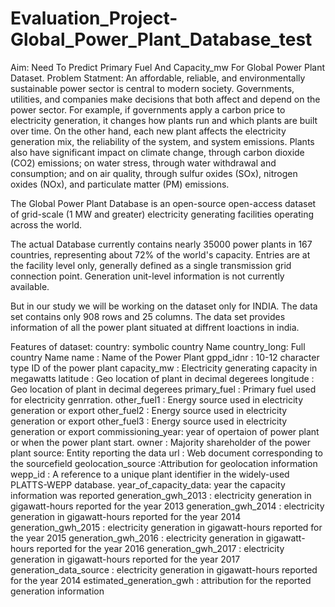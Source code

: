 # Evaluation_Project-Global_Power_Plant_Database_test
Aim: Need To Predict Primary Fuel And Capacity_mw For Global Power Plant Dataset.
Problem Statment:
An affordable, reliable, and environmentally sustainable power sector is central to modern society. Governments, utilities, and companies make decisions that both affect and depend on the power sector. For example, if governments apply a carbon price to electricity generation, it changes how plants run and which plants are built over time. On the other hand, each new plant affects the electricity generation mix, the reliability of the system, and system emissions. Plants also have significant impact on climate change, through carbon dioxide (CO2) emissions; on water stress, through water withdrawal and consumption; and on air quality, through sulfur oxides (SOx), nitrogen oxides (NOx), and particulate matter (PM) emissions.

The Global Power Plant Database is an open-source open-access dataset of grid-scale (1 MW and greater) electricity generating facilities operating across the world.

The actual Database currently contains nearly 35000 power plants in 167 countries, representing about 72% of the world's capacity. Entries are at the facility level only, generally defined as a single transmission grid connection point. Generation unit-level information is not currently available.

But in our study we will be working on the dataset only for INDIA. The data set contains only 908 rows and 25 columns. The data set provides information of all the power plant situated at diffrent loactions in india.

Features of dataset:
country: symbolic country Name
country_long: Full country Name
name : Name of the Power Plant
gppd_idnr : 10-12 character type ID of the power plant
capacity_mw : Electricity generating capacity in megawatts
latitude : Geo location of plant in decimal degerees
longitude : Geo location of plant in decimal degerees
primary_fuel : Primary fuel used for electricity genrration.
other_fuel1 : Energy source used in electricity generation or export
other_fuel2 : Energy source used in electricity generation or export
other_fuel3 : Energy source used in electricity generation or export
commissioning_year: year of opertaion of power plant or when the power plant start.
owner : Majority shareholder of the power plant
source: Entity reporting the data
url : Web document corresponding to the sourcefield
geolocation_source :Attribution for geolocation information
wepp_id : A reference to a unique plant identifier in the widely-used PLATTS-WEPP database.
year_of_capacity_data: year the capacity information was reported
generation_gwh_2013 : electricity generation in gigawatt-hours reported for the year 2013
generation_gwh_2014 : electricity generation in gigawatt-hours reported for the year 2014
generation_gwh_2015 : electricity generation in gigawatt-hours reported for the year 2015
generation_gwh_2016 : electricity generation in gigawatt-hours reported for the year 2016
generation_gwh_2017 : electricity generation in gigawatt-hours reported for the year 2017
generation_data_source : electricity generation in gigawatt-hours reported for the year 2014
estimated_generation_gwh : attribution for the reported generation information

